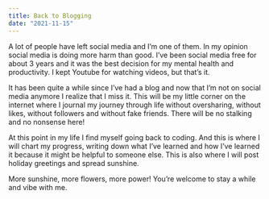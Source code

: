 ```yaml
---
title: Back to Blogging
date: "2021-11-15"
---
```


A lot of people have left social media and I’m one of them. In my opinion social media is doing more harm than good. I’ve been social media free for about 3 years and it was the best decision for my mental health and productivity. I kept Youtube for watching videos, but that’s it. 

It has been quite a while since I’ve had a blog and now that I’m not on social media anymore I realize that I miss it. This will be my little corner on the internet where I journal my journey through life without oversharing, without likes, without followers and without fake friends. There will be no stalking and no nonsense here! 

At this point in my life I find myself going back to coding. And this is where I will chart my progress, writing down what I’ve learned and how I’ve learned it because it might be helpful to someone else. This is also where I will post holiday greetings and spread sunshine.  

More sunshine, more flowers, more power! You’re welcome to stay a while and vibe with me. 
